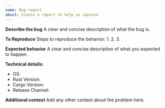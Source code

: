 ```yaml
---
name: Bug report
about: Create a report to help us improve
---
```


**Describe the bug**
A clear and concise description of what the bug is.

**To Reproduce**
Steps to reproduce the behavior:
1.
2.
3.

**Expected behavior**
A clear and concise description of what you expected to happen.

**Technical details:**
 - OS:
 - Rust Version:
 - Cargo Version:
 - Release Channel:

**Additional context**
Add any other context about the problem here.
